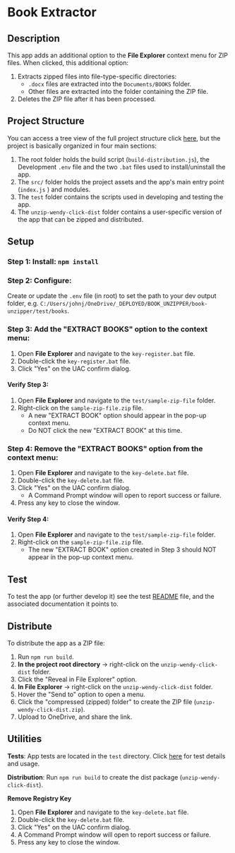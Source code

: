 # Book Extractor

## Description

This app adds an additional option to the **File Explorer** context menu for ZIP files. When clicked, this additional option:

1. Extracts zipped files into file-type-specific directories:
   - `.docx` files are extracted into the `Documents/BOOKS` folder.
   - Other files are extracted into the folder containing the ZIP file.
2. Deletes the ZIP file after it has been processed.

## Project Structure

You can access a tree view of the full project structure click [here](./docs/project-structure.md), but the project is basically organized in four main sections:

1. The root folder holds the build script (`build-distribution.js`), the Development `.env` file and the two `.bat` files used to install/uninstall the app.
2. The `src/` folder holds the project assets and the app's main entry point (`index.js` ) and modules.
3. The `test` folder contains the scripts used in developing and testing the app.
4. The `unzip-wendy-click-dist` folder contains a user-specific version of the app that can be zipped and distributed.

## Setup

### Step 1: Install: `npm install`

### Step 2: Configure:

Create or update the `.env` file (in root) to set the path to your dev output folder, e.g. `C:/Users/johnj/OneDrive/_DEPLOYED/BOOK_UNZIPPER/book-unzipper/test/books`.

### Step 3: Add the "EXTRACT BOOKS" option to the context menu:

1. Open **File Explorer** and navigate to the `key-register.bat` file.
2. Double-click the `key-register.bat` file.
3. Click "Yes" on the UAC confirm dialog.

#### Verify Step 3:

1. Open **File Explorer** and navigate to the `test/sample-zip-file` folder.
2. Right-click on the `sample-zip-file.zip` file.
   - A new "EXTRACT BOOK" option should appear in the pop-up context menu.
   - Do NOT click the new "EXTRACT BOOK" at this time.

### Step 4: Remove the "EXTRACT BOOKS" option from the context menu:

1. Open **File Explorer** and navigate to the `key-delete.bat` file.
2. Double-click the `key-delete.bat` file.
3. Click "Yes" on the UAC confirm dialog.
   - A Command Prompt window will open to report success or failure.
4. Press any key to close the window.

#### Verify Step 4:

1. Open **File Explorer** and navigate to the `test/sample-zip-file` folder.
2. Right-click on the `sample-zip-file.zip` file.
   - The new "EXTRACT BOOK" option created in Step 3 should NOT appear in the pop-up context menu.

## Test

To test the app (or further develop it) see the test [README](./test/README.md) file, and the associated documentation it points to.

## Distribute

To distribute the app as a ZIP file:

1. Run `npm run build`.
2. **In the project root directory** -> right-click on the `unzip-wendy-click-dist` folder.
3. Click the "Reveal in File Explorer" option.
4. **In File Explorer** -> right-click on the `unzip-wendy-click-dist` folder.
5. Hover the "Send to" option to open a menu.
6. Click the "compressed (zipped) folder" to create the ZIP file (`unzip-wendy-click-dist.zip`).
7. Upload to OneDrive, and share the link.

## Utilities

**Tests**: App tests are located in the `test` directory. Click [here](./test/README.md) for test details and usage.

**Distribution**: Run `npm run build` to create the dist package (`unzip-wendy-click-dist`).

**Remove Registry Key**

1. Open **File Explorer** and navigate to the `key-delete.bat` file.
2. Double-click the `key-delete.bat` file.
3. Click "Yes" on the UAC confirm dialog.
4. A Command Prompt window will open to report success or failure.
5. Press any key to close the window.
